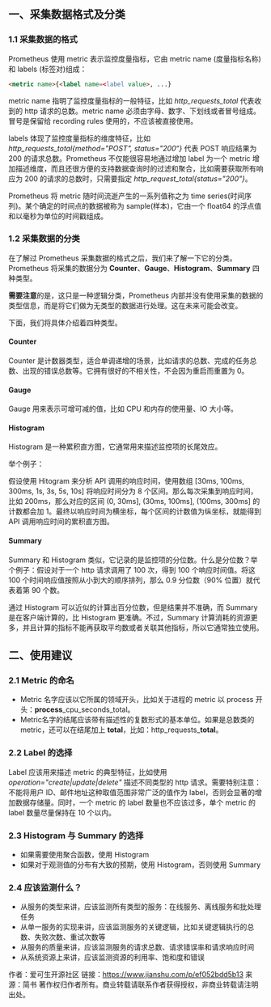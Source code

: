 ## 一、采集数据格式及分类

### 1.1 采集数据的格式

Prometheus 使用 metric 表示监控度量指标，它由 metric name (度量指标名称)和 labels (标签对)组成：

```html
<metric name>{<label name=<label value>, ...}
```

metric name 指明了监控度量指标的一般特征，比如 *http_requests_total* 代表收到的 http 请求的总数。metric name 必须由字母、数字、下划线或者冒号组成。冒号是保留给 recording rules 使用的，不应该被直接使用。

labels 体现了监控度量指标的维度特征，比如 *http_requests_total{method="POST", status="200“}* 代表 POST 响应结果为 200 的请求总数。Prometheus 不仅能很容易地通过增加 label 为一个 metric 增加描述维度，而且还很方便的支持数据查询时的过滤和聚合，比如需要获取所有响应为 200 的请求的总数时，只需要指定 *http_request_total{status="200"}*。

Prometheus 将 metric 随时间流逝产生的一系列值称之为 time series(时间序列)。某个确定的时间点的数据被称为 sample(样本)，它由一个 float64 的浮点值和以毫秒为单位的时间戳组成。

### 1.2 采集数据的分类

在了解过 Prometheus 采集数据的格式之后，我们来了解一下它的分类。Prometheus 将采集的数据分为 **Counter**、**Gauge**、**Histogram**、**Summary** 四种类型。

**需要注意**的是，这只是一种逻辑分类，Prometheus 内部并没有使用采集的数据的类型信息，而是将它们做为无类型的数据进行处理。这在未来可能会改变。

下面，我们将具体介绍着四种类型。

#### Counter

Counter 是计数器类型，适合单调递增的场景，比如请求的总数、完成的任务总数、出现的错误总数等。它拥有很好的不相关性，不会因为重启而重置为 0。

#### Gauge

Gauge 用来表示可增可减的值，比如 CPU 和内存的使用量、IO 大小等。

#### Histogram

Histogram 是一种累积直方图，它通常用来描述监控项的长尾效应。

举个例子：

假设使用 Hitogram 来分析 API 调用的响应时间，使用数组 [30ms, 100ms, 300ms, 1s, 3s, 5s, 10s] 将响应时间分为 8 个区间。那么每次采集到响应时间，比如 200ms，那么对应的区间 (0, 30ms], (30ms, 100ms], (100ms, 300ms] 的计数都会加 1。最终以响应时间为横坐标，每个区间的计数值为纵坐标，就能得到 API 调用响应时间的累积直方图。

#### Summary

Summary 和 Histogram 类似，它记录的是监控项的分位数。什么是分位数？举个例子：假设对于一个 http 请求调用了 100 次，得到 100 个响应时间值。将这 100 个时间响应值按照从小到大的顺序排列，那么 0.9 分位数（90% 位置）就代表着第 90 个数。

通过 Histogram 可以近似的计算出百分位数，但是结果并不准确，而 Summary 是在客户端计算的，比 Histogram 更准确。不过，Summary 计算消耗的资源更多，并且计算的指标不能再获取平均数或者关联其他指标，所以它通常独立使用。

## 二、使用建议

### 2.1 Metric 的命名

- Metric 名字应该以它所属的领域开头，比如关于进程的 metric 以 process 开头：**process**_cpu_seconds_total。
- Metric名字的结尾应该带有描述性的复数形式的基本单位。如果是总数类的 metric，还可以在结尾加上 **total**，比如：http_requests_**total**。

### 2.2 Label 的选择

Label 应该用来描述 metric 的典型特征，比如使用 *operation="create|update|delete"* 描述不同类型的 http 请求。需要特别注意：不能将用户 ID、邮件地址这种取值范围非常广泛的值作为 label，否则会显著的增加数据存储量。同时，一个 metric 的 label 数量也不应该过多，单个 metric 的 label 数量尽量保持在 10 个以内。

### 2.3 Histogram 与 Summary 的选择

- 如果需要使用聚合函数，使用 Histogram
- 如果对于观测值的分布有大致的预期，使用 Histogram，否则使用 Summary

### 2.4 应该监测什么？

- 从服务的类型来讲，应该监测所有类型的服务：在线服务、离线服务和批处理任务
- 从单一服务的实现来讲，应该监测服务的关键逻辑，比如关键逻辑执行的总数、失败次数、重试次数等
- 从服务的质量来讲，应该监测服务的请求总数、请求错误率和请求响应时间
- 从系统资源上来讲，应该监测资源的利用率、饱和度和错误

作者：爱可生开源社区
链接：https://www.jianshu.com/p/ef052bdd5b13
来源：简书
著作权归作者所有。商业转载请联系作者获得授权，非商业转载请注明出处。